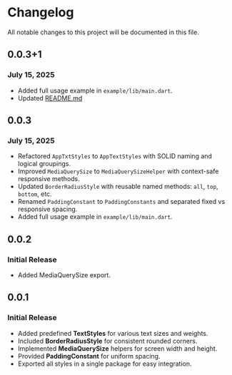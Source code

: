 # Changelog

All notable changes to this project will be documented in this file.

## 0.0.3+1

### July 15, 2025

* Added full usage example in `example/lib/main.dart`.
* Updated [README.md](README.md)


## 0.0.3

### July 15, 2025

* Refactored `AppTxtStyles` to `AppTextStyles` with SOLID naming and logical groupings.
* Improved `MediaQuerySize` to `MediaQuerySizeHelper` with context-safe responsive methods.
* Updated `BorderRadiusStyle` with reusable named methods: `all`, `top`, `bottom`, etc.
* Renamed `PaddingConstant` to `PaddingConstants` and separated fixed vs responsive spacing.
* Added full usage example in `example/lib/main.dart`.

## 0.0.2

### Initial Release

* Added MediaQuerySize export.

## 0.0.1

### Initial Release

* Added predefined **TextStyles** for various text sizes and weights.
* Included **BorderRadiusStyle** for consistent rounded corners.
* Implemented **MediaQuerySize** helpers for screen width and height.
* Provided **PaddingConstant** for uniform spacing.
* Exported all styles in a single package for easy integration.
